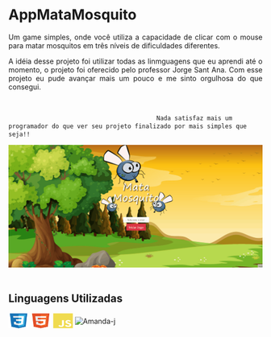 # AppMataMosquito

<p align="justify">
    Um game simples, onde você utiliza a capacidade de clicar com o mouse para matar mosquitos em três níveis de dificuldades diferentes.
</p> 

<p align="justify">
    A idéia desse projeto foi utilizar todas as linmguagens que eu aprendi até o momento, o projeto foi oferecido pelo professor Jorge Sant Ana. Com esse projeto eu pude avançar mais um pouco e me sinto orgulhosa do que consegui. 
</p><br>

                                             Nada satisfaz mais um programador do que ver seu projeto finalizado por mais simples que seja!! 

<div>
    <img alt="Readme" title="Readme" src="gif/animacao.gif">
</div><br>

##

## Linguagens Utilizadas
<div>
 <img align="center" alt="Amanda-CSS" height="30" width="40" src="https://raw.githubusercontent.com/devicons/devicon/master/icons/css3/css3-original.svg">
 <img align="center" alt="Amanda-HTML" height="30" width="40" src="https://raw.githubusercontent.com/devicons/devicon/master/icons/html5/html5-original.svg">
 <img align="center" alt="Amanda-js" height="30" width="40" src="https://raw.githubusercontent.com/devicons/devicon/master/icons/javascript/javascript-plain.svg">
 <img align="center" alt="Amanda-j" height="30" width="40" src="https://cdn.jsdelivr.net/gh/devicons/devicon/icons/adonisjs/adonisjs-original.svg">
</div>
